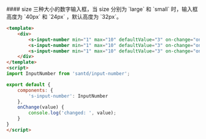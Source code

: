 <cn>
#### size
三种大小的数字输入框，当 size 分别为 `large` 和 `small` 时，输入框高度为 `40px` 和 `24px` ，默认高度为 `32px`。
</cn>

```html
<template>
    <div>
        <s-input-number min="1" max="10" defaultValue="3" on-change="onChange" size="large"></s-input-number>
        <s-input-number min="1" max="10" defaultValue="3" on-change="onChange"></s-input-number>
        <s-input-number min="1" max="10" defaultValue="3" on-change="onChange" size="small"></s-input-number>
    </div>
</template>
<script>
import InputNumber from 'santd/input-number';

export default {
    components: {
        's-input-number': InputNumber
    },
    onChange(value) {
        console.log('changed: ', value);
    }
}
</script>
```
